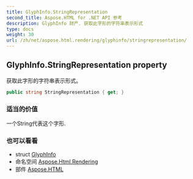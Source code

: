 ```yaml
---
title: GlyphInfo.StringRepresentation
second_title: Aspose.HTML for .NET API 参考
description: GlyphInfo 财产. 获取此字形的字符串表示形式
type: docs
weight: 30
url: /zh/net/aspose.html.rendering/glyphinfo/stringrepresentation/
---
```

## GlyphInfo.StringRepresentation property

获取此字形的字符串表示形式。

```csharp
public string StringRepresentation { get; }
```

### 适当的价值

一个String代表这个字形.

### 也可以看看

* struct [GlyphInfo](../)
* 命名空间 [Aspose.Html.Rendering](../../glyphinfo/)
* 部件 [Aspose.HTML](../../../)


